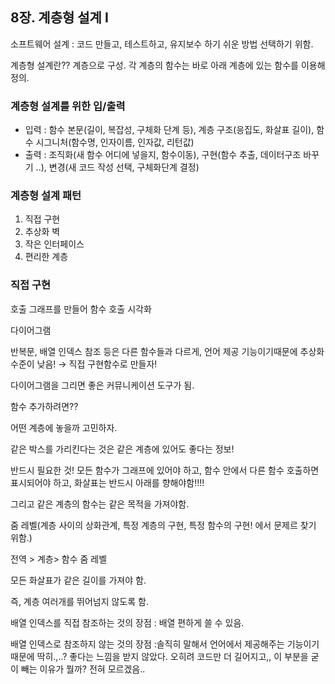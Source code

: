 ## 8장. 계층형 설계 I

소프트웨어 설계 : 코드 만들고, 테스트하고, 유지보수 하기 쉬운 방법 선택하기 위함.

계층형 설계란?? 계층으로 구성. 각 계층의 함수는 바로 아래 계층에 있는 함수를 이용해 정의.

### 계층형 설계를 위한 입/출력

- 입력 : 함수 본문(길이, 복잡성, 구체화 단계 등), 계층 구조(응집도, 화살표 길이), 함수 시그니처(함수명, 인자이름, 인자값, 리턴값)
- 출력 : 조직화(새 함수 어디에 넣을지, 함수이동), 구현(함수 추출, 데이터구조 바꾸기 ..), 변경(새 코드 작성 선택, 구체화단계 결정)

### 계층형 설계 패턴

1. 직접 구현
2. 추상화 벽
3. 작은 인터페이스
4. 편리한 계층

### 직접 구현

호출 그래프를 만들어 함수 호출 시각화

다이어그램

반복문, 배열 인덱스 참조 등은 다른 함수들과 다르게, 언어 제공 기능이기때문에 추상화 수준이 낮음! → 직접 구현함수로 만들자!

다이어그램을 그리면 좋은 커뮤니케이션 도구가 됨.

함수 추가하려면??

어떤 계층에 놓을까 고민하자.

같은 박스를 가리킨다는 것은 같은 계층에 있어도 좋다는 정보!

반드시 필요한 것! 모든 함수가 그래프에 있어야 하고, 함수 안에서 다른 함수 호출하면 표시되어야 하고, 화살표는 반드시 아래를 향해야함!!!!

그리고 같은 계층의 함수는 같은 목적을 가져야함.

줌 레벨(계층 사이의 상화관계, 특정 계층의 구현, 특정 함수의 구현! 에서 문제르 찾기 위함.)

전역 > 계층> 함수 줌 레벨

모든 화살표가 같은 길이를 가져야 함.

즉, 계층 여러개를 뛰어넘지 않도록 함.

배열 인덱스를 직접 참조하는 것의 장점 : 배열 편하게 쓸 수 있음.

배열 인덱스로 참조하지 않는 것의 장점 :솔직히 말해서 언어에서 제공해주는 기능이기 때문에 딱히.,..? 좋다는 느낌을 받지 않았다. 오히려 코드만 더 길어지고,, 이 부분을 굳이 빼는 이유가 뭘까? 전혀 모르겠음..
